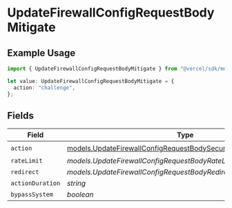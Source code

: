 # UpdateFirewallConfigRequestBodyMitigate

## Example Usage

```typescript
import { UpdateFirewallConfigRequestBodyMitigate } from "@vercel/sdk/models/updatefirewallconfigop.js";

let value: UpdateFirewallConfigRequestBodyMitigate = {
  action: "challenge",
};
```

## Fields

| Field                                                                                                                                        | Type                                                                                                                                         | Required                                                                                                                                     | Description                                                                                                                                  |
| -------------------------------------------------------------------------------------------------------------------------------------------- | -------------------------------------------------------------------------------------------------------------------------------------------- | -------------------------------------------------------------------------------------------------------------------------------------------- | -------------------------------------------------------------------------------------------------------------------------------------------- |
| `action`                                                                                                                                     | [models.UpdateFirewallConfigRequestBodySecurityRequest3ValueAction](../models/updatefirewallconfigrequestbodysecurityrequest3valueaction.md) | :heavy_check_mark:                                                                                                                           | N/A                                                                                                                                          |
| `rateLimit`                                                                                                                                  | *models.UpdateFirewallConfigRequestBodyRateLimit*                                                                                            | :heavy_minus_sign:                                                                                                                           | N/A                                                                                                                                          |
| `redirect`                                                                                                                                   | *models.UpdateFirewallConfigRequestBodyRedirect*                                                                                             | :heavy_minus_sign:                                                                                                                           | N/A                                                                                                                                          |
| `actionDuration`                                                                                                                             | *string*                                                                                                                                     | :heavy_minus_sign:                                                                                                                           | N/A                                                                                                                                          |
| `bypassSystem`                                                                                                                               | *boolean*                                                                                                                                    | :heavy_minus_sign:                                                                                                                           | N/A                                                                                                                                          |